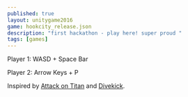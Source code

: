 ```yaml
---
published: true
layout: unitygame2016
game: hookcity_release.json
description: "first hackathon - play here! super proud "
tags: [games]
---
```

Player 1: WASD + Space Bar

Player 2: Arrow Keys + P

Inspired by [Attack on Titan](http://en.wikipedia.org/wiki/Attack_on_Titan) and [Divekick](http://en.wikipedia.org/wiki/Divekick).
